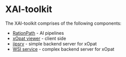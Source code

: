# XAI-toolkit

The XAI-toolkit comprises of the following components:
* [RationPath](https://gitlab.ics.muni.cz/rationai/digital-pathology) - AI pipelines
* [xOpat viewer](https://github.com/RationAI/xopat) - client side
* [iipsrv](https://github.com/RationAI/iipsrv) - simple backend server for xOpat
* [WSI service](https://github.com/RationAI/WSI-Service) - complex backend server for xOpat
